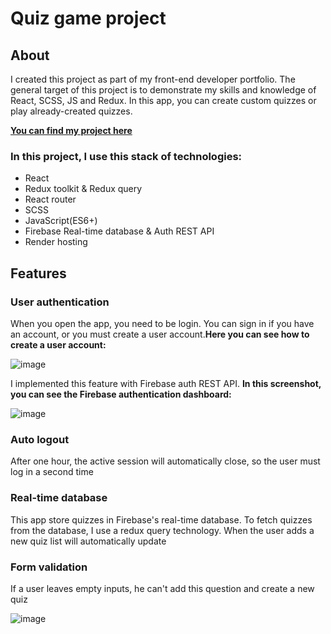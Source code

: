 # Quiz game project

## About

I created this project as part of my front-end developer portfolio. The general target of this project is to demonstrate my skills and knowledge of React, SCSS, JS and Redux. In this app, you can create custom quizzes or play already-created quizzes.

<a href="https://quiz-game-n2q7.onrender.com">**You can find my project here**</a>

### In this project, I use this stack of technologies:

- React
- Redux toolkit & Redux query
- React router
- SCSS
- JavaScript(ES6+)
- Firebase Real-time database & Auth REST API
- Render hosting

## Features

### User authentication

When you open the app, you need to be login. You can sign in if you have an account, or you must create a user account.**Here you can see how to create a user account:**

![image](https://drive.google.com/uc?export=view&id=14TrlPNUfAOz_8WP7XJaUIh1M9_WkQaLo)

I implemented this feature with Firebase auth REST API. **In this screenshot, you can see the Firebase authentication dashboard:**

![image](https://drive.google.com/uc?export=view&id=1T-qB-_QyFsP0H4DqqgZocdB_l2XF40_v)

### Auto logout

After one hour, the active session will automatically close, so the user must log in a second time

### Real-time database

This app store quizzes in Firebase's real-time database. To fetch quizzes from the database, I use a redux query technology. When the user adds a new quiz list will automatically update

### Form validation

If a user leaves empty inputs, he can't add this question and create a new quiz

![image](https://drive.google.com/uc?export=view&id=1-P2VRCzQlT-DqYBUfZAvV3kqDF8c5Tcq)
